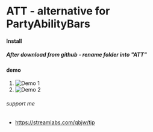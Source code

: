# ATT - alternative for PartyAbilityBars

#### Install
##### After download from github - rename folder into "ATT"

#### demo
1. ![Demo 1](https://i.imgur.com/54shcSt.png)
2. ![Demo 2](https://i.imgur.com/0UDHl2G.png)

###### support me
* https://streamlabs.com/qbjw/tip
